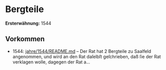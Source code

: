 # Bergteile

**Ersterwähnung:** 1544

## Vorkommen
- 1544: [jahre/1544/README.md](../jahre/1544/README.md) – Der Rat hat 2 Bergteile zu Saalfeld angenommen,
und wird an den Rat daſelbſt geſchrieben, daß ſie der
Rat verklagen wolle, dagegen der Rat a...
